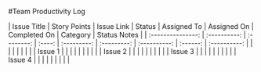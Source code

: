 #Team Productivity Log 

| Issue Title       | Story Points | Issue Link | Status | Assigned To | Assigned On | Completed On | Category | Status Notes |
| :---------------: | :----------: | :--------: | :----: | :---------: | :---------: | :----------: | :------: | :----------: |           |        |             |             |              |          |              |
| Issue 1           |              |            |        |             |             |              |          |              |
| Issue 2           |              |            |        |             |             |              |          |              |
| Issue 3           |              |            |        |             |             |              |          |              |
| Issue 4           |              |            |        |             |             |              |          |              |
